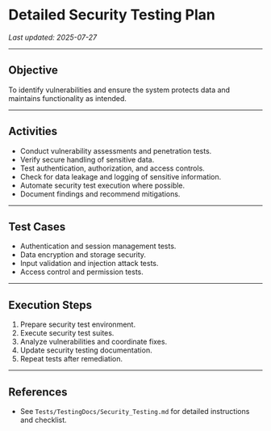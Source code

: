# Detailed Security Testing Plan

_Last updated: 2025-07-27_

---

## Objective

To identify vulnerabilities and ensure the system protects data and maintains functionality as intended.

---

## Activities

- Conduct vulnerability assessments and penetration tests.
- Verify secure handling of sensitive data.
- Test authentication, authorization, and access controls.
- Check for data leakage and logging of sensitive information.
- Automate security test execution where possible.
- Document findings and recommend mitigations.

---

## Test Cases

- Authentication and session management tests.
- Data encryption and storage security.
- Input validation and injection attack tests.
- Access control and permission tests.

---

## Execution Steps

1. Prepare security test environment.
2. Execute security test suites.
3. Analyze vulnerabilities and coordinate fixes.
4. Update security testing documentation.
5. Repeat tests after remediation.

---

## References

- See `Tests/TestingDocs/Security_Testing.md` for detailed instructions and checklist.
